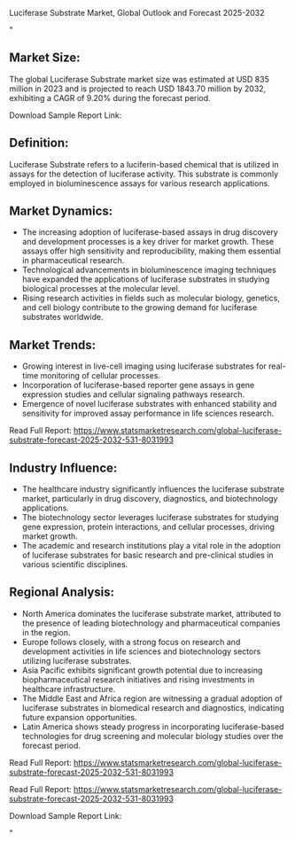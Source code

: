 Luciferase Substrate Market, Global Outlook and Forecast 2025-2032

"<html>
<body>

<h2>Market Size:</h2>
<p>The global Luciferase Substrate market size was estimated at USD 835 million in 2023 and is projected to reach USD 1843.70 million by 2032, exhibiting a CAGR of 9.20% during the forecast period.</p>
<p>Download Sample Report Link: <a href=''></a></p>

<h2>Definition:</h2>
<p>Luciferase Substrate refers to a luciferin-based chemical that is utilized in assays for the detection of luciferase activity. This substrate is commonly employed in bioluminescence assays for various research applications.</p>

<h2>Market Dynamics:</h2>
<ul>
<li>The increasing adoption of luciferase-based assays in drug discovery and development processes is a key driver for market growth. These assays offer high sensitivity and reproducibility, making them essential in pharmaceutical research.</li>
<li>Technological advancements in bioluminescence imaging techniques have expanded the applications of luciferase substrates in studying biological processes at the molecular level.</li>
<li>Rising research activities in fields such as molecular biology, genetics, and cell biology contribute to the growing demand for luciferase substrates worldwide.</li>
</ul>

<h2>Market Trends:</h2>
<ul>
<li>Growing interest in live-cell imaging using luciferase substrates for real-time monitoring of cellular processes.</li>
<li>Incorporation of luciferase-based reporter gene assays in gene expression studies and cellular signaling pathways research.</li>
<li>Emergence of novel luciferase substrates with enhanced stability and sensitivity for improved assay performance in life sciences research.</li>
</ul>
<p>Read Full Report: <a href='https://www.statsmarketresearch.com/global-luciferase-substrate-forecast-2025-2032-531-8031993'>https://www.statsmarketresearch.com/global-luciferase-substrate-forecast-2025-2032-531-8031993</a></p>

<h2>Industry Influence:</h2>
<ul>
<li>The healthcare industry significantly influences the luciferase substrate market, particularly in drug discovery, diagnostics, and biotechnology applications.</li>
<li>The biotechnology sector leverages luciferase substrates for studying gene expression, protein interactions, and cellular processes, driving market growth.</li>
<li>The academic and research institutions play a vital role in the adoption of luciferase substrates for basic research and pre-clinical studies in various scientific disciplines.</li>
</ul>

<h2>Regional Analysis:</h2>
<ul>
<li>North America dominates the luciferase substrate market, attributed to the presence of leading biotechnology and pharmaceutical companies in the region.</li>
<li>Europe follows closely, with a strong focus on research and development activities in life sciences and biotechnology sectors utilizing luciferase substrates.</li>
<li>Asia Pacific exhibits significant growth potential due to increasing biopharmaceutical research initiatives and rising investments in healthcare infrastructure.</li>
<li>The Middle East and Africa region are witnessing a gradual adoption of luciferase substrates in biomedical research and diagnostics, indicating future expansion opportunities.</li>
<li>Latin America shows steady progress in incorporating luciferase-based technologies for drug screening and molecular biology studies over the forecast period.</li>
</ul>
<p>Read Full Report: <a href='https://www.statsmarketresearch.com/global-luciferase-substrate-forecast-2025-2032-531-8031993'>https://www.statsmarketresearch.com/global-luciferase-substrate-forecast-2025-2032-531-8031993</a></p>

<p>Read Full Report: <a href='https://www.statsmarketresearch.com/global-luciferase-substrate-forecast-2025-2032-531-8031993'>https://www.statsmarketresearch.com/global-luciferase-substrate-forecast-2025-2032-531-8031993</a></p>
<p>Download Sample Report Link: <a href=''></a></p>

</body>
</html>"
